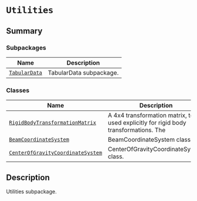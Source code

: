 # `Utilities`

<a id="summary"></a>

## Summary

### Subpackages

| Name | Description |
|-----------------------------------------------------------------------------------------------------------------------------|---------------------------|
| [`TabularData`](TabularData/index.md#module-ansys.mechanical.stubs.v241.Ansys.Mechanical.DataModel.Utilities.TabularData)   | TabularData subpackage.   |

### Classes

| Name | Description |
|--------------------------------------------------------------------------------------------------------------------------------------------------------------------------|------------------------------------------------------------------------------------------|
| [`RigidBodyTransformationMatrix`](RigidBodyTransformationMatrix.md#ansys.mechanical.stubs.v241.Ansys.Mechanical.DataModel.Utilities.RigidBodyTransformationMatrix)       | A 4x4 transformation matrix, to be used explicitly for rigid body transformations. The   |
| [`BeamCoordinateSystem`](BeamCoordinateSystem.md#ansys.mechanical.stubs.v241.Ansys.Mechanical.DataModel.Utilities.BeamCoordinateSystem)                                  | BeamCoordinateSystem class.                                                              |
| [`CenterOfGravityCoordinateSystem`](CenterOfGravityCoordinateSystem.md#ansys.mechanical.stubs.v241.Ansys.Mechanical.DataModel.Utilities.CenterOfGravityCoordinateSystem) | CenterOfGravityCoordinateSystem class.                                                   |

<a id="description"></a>

## Description

Utilities subpackage.

<!-- !! processed by numpydoc !! -->

